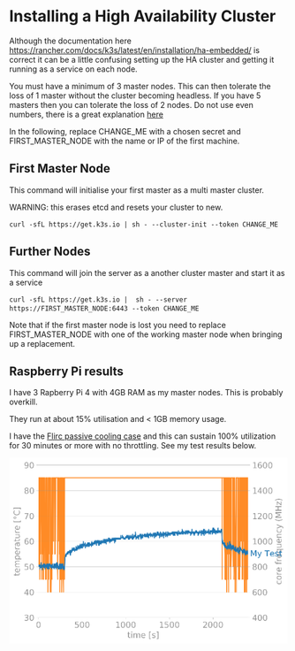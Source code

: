 # Installing a High Availability Cluster

Although the documentation here
https://rancher.com/docs/k3s/latest/en/installation/ha-embedded/ is correct
it can be a little confusing setting up the HA cluster and getting it
running as a service on each node.

You must have a minimum of 3 master nodes. This can then tolerate the loss
of 1 master without the cluster becoming headless. If you have 5 masters
then you can tolerate the loss of 2 nodes. Do not use even numbers, there
is a great explanation
[here](https://discuss.kubernetes.io/t/high-availability-host-numbers/13143)

In the following, replace CHANGE_ME with a chosen secret and
FIRST_MASTER_NODE with the name or IP of the first machine.

## First Master Node
This command will initialise your first master as a multi master cluster.

WARNING: this erases etcd and resets your cluster to new.
```
curl -sfL https://get.k3s.io | sh - --cluster-init --token CHANGE_ME
```

## Further Nodes
This command will join the server as a another cluster master and start it as a service
```
curl -sfL https://get.k3s.io |  sh - --server  https://FIRST_MASTER_NODE:6443 --token CHANGE_ME
```

Note that if the first master node is lost you need to replace FIRST_MASTER_NODE with one of the working master node when bringing up a replacement.

## Raspberry Pi results
I have 3 Rapberry Pi 4 with 4GB RAM as my master nodes. This is
probably overkill.

They run at about 15% utilisation and < 1GB memory usage.

I have the [Flirc passive cooling case](https://flirc.tv/more/raspberry-pi-4-case)
and this can sustain 100% utilization for 30 minutes or more with no throttling.
See my test results below.

![alt text](https://github.com/gilesknap/k3s-minecraft/blob/main/images/mytest.png "pi3 stress test")
